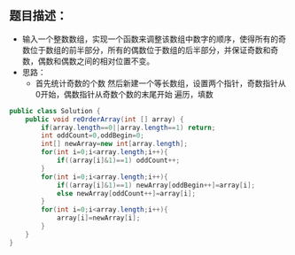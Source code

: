 题目描述：
---
* 输入一个整数数组，实现一个函数来调整该数组中数字的顺序，使得所有的奇数位于数组的前半部分，所有的偶数位于数组的后半部分，并保证奇数和奇数，偶数和偶数之间的相对位置不变。
* 思路：
 	* 首先统计奇数的个数
然后新建一个等长数组，设置两个指针，奇数指针从0开始，偶数指针从奇数个数的末尾开始 遍历，填数
```java
public class Solution {
    public void reOrderArray(int [] array) {
        if(array.length==0||array.length==1) return;
        int oddCount=0,oddBegin=0;
        int[] newArray=new int[array.length];
        for(int i=0;i<array.length;i++){
            if((array[i]&1)==1) oddCount++;
        }
        for(int i=0;i<array.length;i++){
            if((array[i]&1)==1) newArray[oddBegin++]=array[i];
            else newArray[oddCount++]=array[i];
        }
        for(int i=0;i<array.length;i++){
            array[i]=newArray[i];
        }
    }
}

